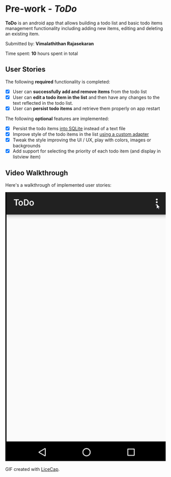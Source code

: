 # Pre-work - *ToDo*

**ToDo** is an android app that allows building a todo list and basic todo items management functionality including adding new items, editing and deleting an existing item.

Submitted by: **Vimalathithan Rajasekaran**

Time spent: **10** hours spent in total

## User Stories

The following **required** functionality is completed:

* [x] User can **successfully add and remove items** from the todo list
* [x] User can **edit a todo item in the list** and then have any changes to the text reflected in the todo list.
* [x] User can **persist todo items** and retrieve them properly on app restart

The following **optional** features are implemented:

* [x] Persist the todo items [into SQLite](http://guides.codepath.com/android/Persisting-Data-to-the-Device#sqlite) instead of a text file
* [x] Improve style of the todo items in the list [using a custom adapter](http://guides.codepath.com/android/Using-an-ArrayAdapter-with-ListView)
* [x] Tweak the style improving the UI / UX, play with colors, images or backgrounds
* [x] Add support for selecting the priority of each todo item (and display in listview item)
## Video Walkthrough 

Here's a walkthrough of implemented user stories:

![](https://github.com/vimalathithanr/TodoApp-Android/blob/master/todo_app_new_ui.gif)

GIF created with [LiceCap](http://www.cockos.com/licecap/).
